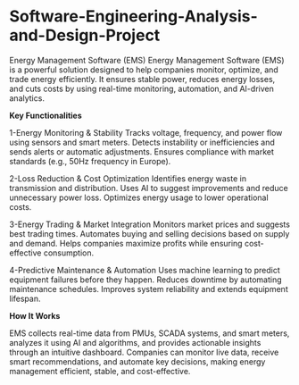 # Software-Engineering-Analysis-and-Design-Project

Energy Management Software (EMS)
Energy Management Software (EMS) is a powerful solution designed to help companies monitor, optimize, and trade energy efficiently. It ensures stable power, reduces energy losses, and cuts costs by using real-time monitoring, automation, and AI-driven analytics.

**Key Functionalities**

1-Energy Monitoring & Stability
Tracks voltage, frequency, and power flow using sensors and smart meters.
Detects instability or inefficiencies and sends alerts or automatic adjustments.
Ensures compliance with market standards (e.g., 50Hz frequency in Europe).

2-Loss Reduction & Cost Optimization
Identifies energy waste in transmission and distribution.
Uses AI to suggest improvements and reduce unnecessary power loss.
Optimizes energy usage to lower operational costs.

3-Energy Trading & Market Integration
Monitors market prices and suggests best trading times.
Automates buying and selling decisions based on supply and demand.
Helps companies maximize profits while ensuring cost-effective consumption.

4-Predictive Maintenance & Automation
Uses machine learning to predict equipment failures before they happen.
Reduces downtime by automating maintenance schedules.
Improves system reliability and extends equipment lifespan.

**How It Works**

EMS collects real-time data from PMUs, SCADA systems, and smart meters, analyzes it using AI and algorithms, and provides actionable insights through an intuitive dashboard. Companies can monitor live data, receive smart recommendations, and automate key decisions, making energy management efficient, stable, and cost-effective.

